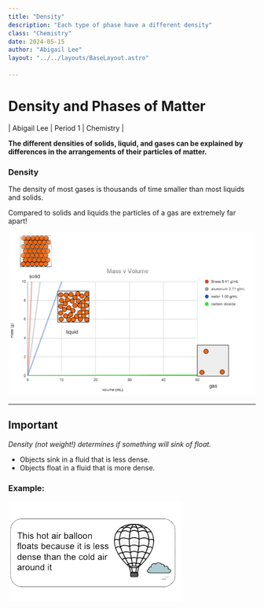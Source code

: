 ```yaml
---
title: "Density"
description: "Each type of phase have a different density"
class: "Chemistry"
date: 2024-05-15
author: "Abigail Lee"
layout: "../../layouts/BaseLayout.astro"

---
```


# Density and Phases of Matter

| Abigail Lee | Period 1 | Chemistry |

**The different densities of solids, liquid, and gases can be explained by differences in the arrangements of their particles of matter.**

### Density

The density of most gases is thousands of time smaller than most liquids and solids.

Compared to solids and liquids the particles of a gas are extremely far apart!

![Graph and particle diagram](./images/graph.png)

---

## Important

_Density (not weight!) determines if something will sink of float._

- Objects sink in a fluid that is less dense.
- Objects float in a fluid that is more dense.

### Example:

![Hot air ballon](./images/hotairballon.png)
